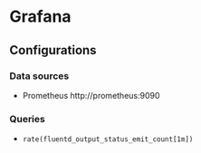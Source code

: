 # Grafana

## Configurations

### Data sources

- Prometheus
  http://prometheus:9090

### Queries

- `rate(fluentd_output_status_emit_count[1m])`

